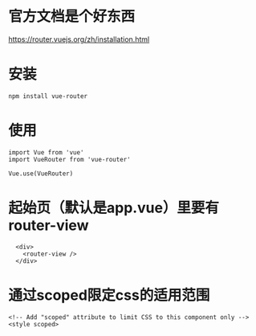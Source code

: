 # 官方文档是个好东西
https://router.vuejs.org/zh/installation.html

# 安装
```
npm install vue-router
```
# 使用
```
import Vue from 'vue'
import VueRouter from 'vue-router'

Vue.use(VueRouter)
```

# 起始页（默认是app.vue）里要有router-view
```
  <div>
    <router-view />
  </div>
```

# 通过scoped限定css的适用范围
```
<!-- Add "scoped" attribute to limit CSS to this component only -->
<style scoped>
```
